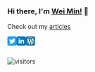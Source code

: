### Hi there, I'm [Wei Min!](https://about.me/leeweimin) 👋

Check out my [articles](https://leeweimin.substack.com)

<a href="https://twitter.com/techonomistsg">
  <img align="left" alt="Lee Wei Min's twitter account" width="21px" src="https://raw.githubusercontent.com/edent/SuperTinyIcons/099dc12b59179d07d534069bc8551718f786d91a/images/svg/twitter.svg" />
</a>

<a href="https://www.linkedin.com/in/lee-wei-min">
  <img align="left" alt="Lee Wei Min's linkedin account" width="21px" src="https://raw.githubusercontent.com/edent/SuperTinyIcons/099dc12b59179d07d534069bc8551718f786d91a/images/svg/linkedin.svg" />
</a>

<a href="https://leeweimin.com">
  <img align="left" alt="Lee Wei Min's personal website" width="21px" src="https://raw.githubusercontent.com/edent/SuperTinyIcons/099dc12b59179d07d534069bc8551718f786d91a/images/svg/wordpress.svg" />
</a>

<br>
<br>

![visitors](https://visitor-badge.glitch.me/badge?page_id=leeweiminsg.leeweiminsg)
